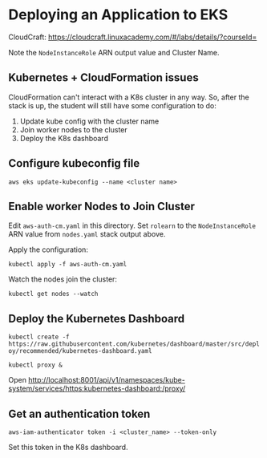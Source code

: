 # Deploying an Application to EKS

CloudCraft: <https://cloudcraft.linuxacademy.com/#/labs/details/?courseId=>

Note the `NodeInstanceRole` ARN output value and Cluster Name.

## Kubernetes + CloudFormation issues

CloudFormation can't interact with a K8s cluster in any way. So, after the stack
is up, the student will still have some configuration to do:

1. Update kube config with the cluster name
1. Join worker nodes to the cluster
1. Deploy the K8s dashboard

## Configure kubeconfig file

`aws eks update-kubeconfig --name <cluster name>`

## Enable worker Nodes to Join Cluster

Edit `aws-auth-cm.yaml` in this directory. Set `rolearn` to the `NodeInstanceRole` ARN value from `nodes.yaml` stack output above.

Apply the configuration:

`kubectl apply -f aws-auth-cm.yaml`

Watch the nodes join the cluster:

`kubectl get nodes --watch`

## Deploy the Kubernetes Dashboard

`kubectl create -f https://raw.githubusercontent.com/kubernetes/dashboard/master/src/deploy/recommended/kubernetes-dashboard.yaml`

`kubectl proxy &`

Open <http://localhost:8001/api/v1/namespaces/kube-system/services/https:kubernetes-dashboard:/proxy/>

## Get an authentication token

`aws-iam-authenticator token -i <cluster_name> --token-only`

Set this token in the K8s dashboard.